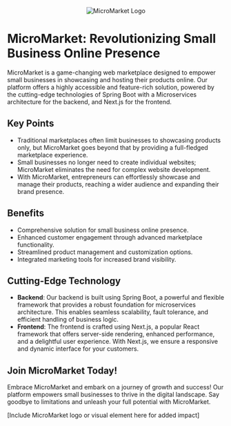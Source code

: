 <div style="text-align: center;">
  <img src="backend.png" alt="MicroMarket Logo">
</div>

# MicroMarket: Revolutionizing Small Business Online Presence

MicroMarket is a game-changing web marketplace designed to empower small businesses in showcasing and hosting their products online. Our platform offers a highly accessible and feature-rich solution, powered by the cutting-edge technologies of Spring Boot with a Microservices architecture for the backend, and Next.js for the frontend.

## Key Points

- Traditional marketplaces often limit businesses to showcasing products only, but MicroMarket goes beyond that by providing a full-fledged marketplace experience.
- Small businesses no longer need to create individual websites; MicroMarket eliminates the need for complex website development.
- With MicroMarket, entrepreneurs can effortlessly showcase and manage their products, reaching a wider audience and expanding their brand presence.

## Benefits

- Comprehensive solution for small business online presence.
- Enhanced customer engagement through advanced marketplace functionality.
- Streamlined product management and customization options.
- Integrated marketing tools for increased brand visibility.

## Cutting-Edge Technology

- **Backend**: Our backend is built using Spring Boot, a powerful and flexible framework that provides a robust foundation for microservices architecture. This enables seamless scalability, fault tolerance, and efficient handling of business logic.
- **Frontend**: The frontend is crafted using Next.js, a popular React framework that offers server-side rendering, enhanced performance, and a delightful user experience. With Next.js, we ensure a responsive and dynamic interface for your customers.

## Join MicroMarket Today!

Embrace MicroMarket and embark on a journey of growth and success! Our platform empowers small businesses to thrive in the digital landscape. Say goodbye to limitations and unleash your full potential with MicroMarket.

[Include MicroMarket logo or visual element here for added impact]
